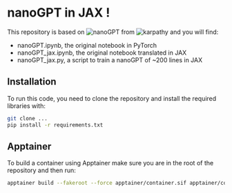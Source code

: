 # nanoGPT in JAX !

This repository is based on ![nanoGPT](https://github.com/karpathy/nanoGPT) from ![karpathy](https://github.com/karpathy) and you will find:
- nanoGPT.ipynb, the original notebook in PyTorch
- nanoGPT_jax.ipynb, the original notebook translated in JAX
- nanoGPT_jax.py, a script to train a nanoGPT of ~200 lines in JAX

## Installation

To run this code, you need to clone the repository and install the required libraries with:
```bash
git clone ...
pip install -r requirements.txt
```

## Apptainer

To build a container using Apptainer make sure you are in the root of the repository and then run:

```bash
apptainer build --fakeroot --force apptainer/container.sif apptainer/container.def
```
